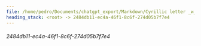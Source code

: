 ```yaml
---
file: /home/pedro/Documents/chatgpt_export/Markdown/Cyrillic letter _и_ sound.md
heading_stack: <root> -> 2484db11-ec4a-46f1-8c6f-274d05b7f7e4
---
```

###### 2484db11-ec4a-46f1-8c6f-274d05b7f7e4
